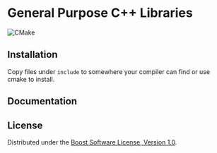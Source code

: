 # General Purpose C++ Libraries

![CMake](https://github.com/Chingyat/gpcl/workflows/CMake/badge.svg)

## Installation

Copy files under `include` to somewhere your compiler can find or
use cmake to install.

## Documentation

## License

Distributed under the [Boost Software License, Version 1.0](LICENSE_1_0.txt).
